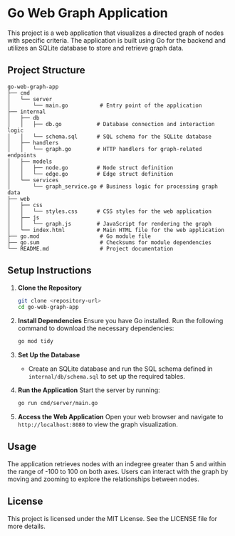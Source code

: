 # Go Web Graph Application

This project is a web application that visualizes a directed graph of nodes with specific criteria. The application is built using Go for the backend and utilizes an SQLite database to store and retrieve graph data.

## Project Structure

```
go-web-graph-app
├── cmd
│   └── server
│       └── main.go          # Entry point of the application
├── internal
│   ├── db
│   │   ├── db.go           # Database connection and interaction logic
│   │   └── schema.sql      # SQL schema for the SQLite database
│   ├── handlers
│   │   └── graph.go        # HTTP handlers for graph-related endpoints
│   ├── models
│   │   ├── node.go         # Node struct definition
│   │   └── edge.go         # Edge struct definition
│   └── services
│       └── graph_service.go # Business logic for processing graph data
├── web
│   ├── css
│   │   └── styles.css      # CSS styles for the web application
│   ├── js
│   │   └── graph.js        # JavaScript for rendering the graph
│   └── index.html          # Main HTML file for the web application
├── go.mod                   # Go module file
├── go.sum                   # Checksums for module dependencies
└── README.md                # Project documentation
```

## Setup Instructions

1. **Clone the Repository**
   ```bash
   git clone <repository-url>
   cd go-web-graph-app
   ```

2. **Install Dependencies**
   Ensure you have Go installed. Run the following command to download the necessary dependencies:
   ```bash
   go mod tidy
   ```

3. **Set Up the Database**
   - Create an SQLite database and run the SQL schema defined in `internal/db/schema.sql` to set up the required tables.

4. **Run the Application**
   Start the server by running:
   ```bash
   go run cmd/server/main.go
   ```

5. **Access the Web Application**
   Open your web browser and navigate to `http://localhost:8080` to view the graph visualization.

## Usage

The application retrieves nodes with an indegree greater than 5 and within the range of -100 to 100 on both axes. Users can interact with the graph by moving and zooming to explore the relationships between nodes.

## License

This project is licensed under the MIT License. See the LICENSE file for more details.
